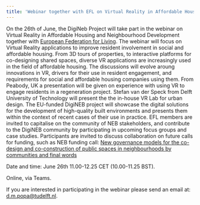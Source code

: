 ```yaml
---
title: 'Webinar together with EFL on Virtual Reality in Affordable Housing and Neighbourhood Development'
---
```


On the 26th of June, the DigiNeb Project will take part in the webinar on Virtual Reality in Affordable Housing and Neighbourhood Development together with [European Federation for Living](https://ef-l.eu/). 
The webinar will focus on Virtual Reality applications to improve resident involvement in social and affordable housing. From 3D tours of properties, to interactive platforms for co-designing shared spaces, diverse VR applications are increasingly used in the field of affordable housing. The discussions will evolve aroung innovations in VR, drivers for their use in resident engagement, and requirements for social and affordable housing companies using them. 
From Peabody, UK  a presentation will be given on experience with using VR to engage residents in a regeneration project.
Stefan van der Speck from Delft University of Technology will present the the in-house VR Lab for urban design. 
The EU-funded DigiNEB project will showcase the digital solutions for the development of high-quality built environments and presents them within the context of recent cases of their use in practice.
EFL members are invited to capitalise on the community of NEB stakeholders, and contribute to the DigiNEB community by participating in upcoming focus groups and case studies.
Participants are invited to discuss collaboration on future calls for funding, such as NEB funding call: [New governance models for the co-design and co-construction of public spaces in neighbourhoods by communities and final words ](https://ec.europa.eu/info/funding-tenders/opportunities/portal/screen/opportunities/topic-details/horizon-miss-2024-neb-01-02?keywords=neb&isExactMatch=true&status=31094502&order=DESC&pageNumber=1&pageSize=50&sortBy=relevance)

Date and time: June 26th 11.00-12.25 CET (10.00-11.25 BST).

Online, via Teams. 

If you are interested in participating in the webinar please send an email at: d.m.popa@tudelft.nl. 
